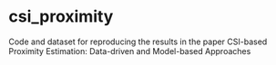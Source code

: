 # csi_proximity
Code and dataset for reproducing the results in the paper CSI-based Proximity Estimation: Data-driven and Model-based Approaches
